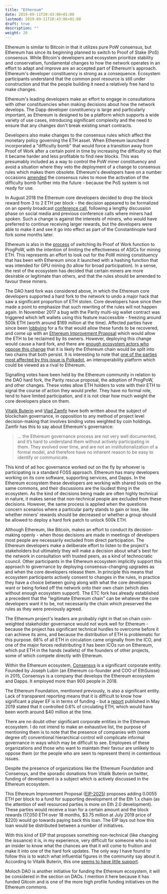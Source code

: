 ```yaml
---
title: "Ethereum"
date: 2019-09-11T20:43:06+01:00
lastmod: 2019-09-11T20:43:06+01:00
draft: true
description: ""
weight: 20
---
```



Ethereum is similar to Bitcoin in that it utilizes pure PoW consensus, but Ethereum has since its beginning planned to switch to Proof of Stake (PoS) consensus. While Bitcoin's developers and ecosystem prioritize stability and conservatism, fundamental changes to how the network operates in an effort to adapt and improve are an accepted part of Ethereum's approach.  Ethereum's developer constituency is strong as a consequence. Ecosystem participants understand that the common pool resource is still under construction and that the people building it need a relatively free hand to make changes.

Ethereum's leading developers make an effort to engage in consultations with other constituencies when making decisions about how the network develops. The Dapp developer constituency is large and particularly important, as Ethereum is designed to be a platform which supports a wide variety of use cases, introducing significant complexity and the need to ensure that any changes don't break existing smart contracts.

Developers also make changes to the consensus rules which affect the monetary policy governing the ETH asset. When Ethereum launched it incorporated a "difficulty bomb" that would force a transition away from Proof of Work after a certain point in time by increasing the difficulty so that it became harder and less profitable to find new blocks. This was presumably included as a way to control the PoW miner constituency and avoid a situation where they veto the deployment of a change to consensus rules which makes them obsolete.  Ethereum's developers have on a number occasions [amended](https://www.coindesk.com/ethereum-blockchain-feeling-the-difficulty-bomb-effect) the consensus rules to move the activation of the difficulty bomb further into the future - because the PoS system is not ready for use. 

In August 2018 the Ethereum core developers decided to drop the block reward from 3 to 2 ETH per block - the decision appeared to be formalized on an openly broadcast [conference call](https://www.youtube.com/watch?v=mAs3JZHroKM), following a lengthy discussion phase on social media and previous conference calls where miners had spoken. Such a change is against the interests of miners, who would have preferred to continue receiving larger rewards, but the developers were able to make it and see it go into effect as part of the Constantinople hard fork some months later. 

Ethereum is also in the [process](https://www.coindesk.com/ethereum-developers-give-tentative-greenlight-to-asic-blocking-code) of switching its Proof of Work function to ProgPoW, with the intention of limiting the effectiveness of ASICs for mining ETH. This represents an effort to look out for the PoW mining constituency that has been with Ethereum since it launched with a hashing function that was intended for GPU mining (to allow for broad participation). In a sense, the rest of the ecosystem has decided that certain miners are more desirable or legitimate than others, and that the rules should be amended to favour these miners.

The DAO hard fork was considered above, in which the Ethereum core developers supported a hard fork to the network to undo a major hack that saw a significant proportion of ETH stolen. Core developers have since then made a point to emphasize that such rewriting of the rules will not happen again. In November 2017 a bug with the Parity multi-sig wallet contract was triggered which left wallets using this feature inaccessible - freezing around 500k ETH (worth around $169 million at the time). Affected parties have since been [lobbying](https://www.coindesk.com/parity-proposes-hard-fork-to-reclaim-frozen-160-million) for a fix that would allow these funds to be recovered, and come up with an [Ethereum Improvement Proposal](https://bitcoinmagazine.com/articles/evolving-debate-over-eip-999-can-or-should-trapped-ether-be-freed) which would allow the ETH to be reclaimed by its owners. However, deploying this change would cause a hard fork, and there are [enough ecosystem actors who oppose this change](https://bitcoinmagazine.com/articles/evolving-debate-over-eip-999-can-or-should-trapped-ether-be-freed) that it is likely the Ethereum chain would be split into two chains that both persist. It is interesting to note that [one of the parties most affected by this issue is Polkadot](https://www.coindesk.com/ico-funds-among-millions-frozen-parity-wallets), an interoperability platform which could be viewed as a rival to Ethereum. 

Signalling votes have been held by the Ethereum community in relation to the DAO hard fork, the Parity rescue proposal, the adoption of ProgPoW, and other changes. These votes allow ETH holders to vote with their ETH to signal the course of action they would prefer. They have no formal role, tend to have limited participation, and it is not clear how much weight the core developers place on them. 

[Vitalik Buterin](https://vitalik.ca/general/2018/03/28/plutocracy.html) and [Vlad Zamfir](https://medium.com/@Vlad_Zamfir/against-on-chain-governance-a4ceacd040ca) have both written about the subject of blockchain governance, in opposition to any method of project level decision-making that involves binding votes weighted by coin holdings.  Zamfir has this to say about Ethereum's governance:

> ... the Ethereum governance process are not very well documented, and it’s hard to understand them without actively participating in them. They evolved over time, and are not an institutionalization of a formal model, and therefore have no inherent reason to be easy to identify or communicate.

This kind of ad hoc governance worked out on the fly by whoever is participating is a standard FOSS approach. Ethereum has many developers working on its core software, supporting services, and Dapps. In the Ethereum ecosystem these developers are working with shared tools on the same commons, and their discussions are the loudest thing in the ecosystem. As the kind of decisions being made are often highly technical in nature, it makes sense that non-technical people are excluded from these decisions. However, the same process is applied when the questions concern scenarios where a particular party stands to gain or lose, like whether miners' rewards should be decreased or whether a group should be allowed to deploy a hard fork patch to unlock 500k ETH.

Although Ethereum, like Bitcoin, makes an effort to conduct its decision-making openly - when those decisions are made in meetings of developers most people are necessarily excluded from direct participation. The Ethereum developers make a deliberate effort to listen to the project's stakeholders but ultimately they will make a decision about what's best for the network in consultation with trusted peers, as a kind of technocratic council. Other participants in the Ethereum ecosystem implicitly support this approach to governance by deploying consensus-changing upgrades as and when the core developers release them. In principle this means that ecosystem participants actively consent to changes in the rules, in practice they have a choice between going along with what the core developers want or being forked off the network onto their own chain (which dies without enough ecosystem support). The ETC fork has already established a precedent that the "legitimate Ethereum chain" can be whatever the core developers want it to be, not necessarily the chain which preserved the rules as they were previously agreed.

The Ethereum project's leaders are probably right in that on chain coin-weighted stakeholder governance would not work well for Ethereum - because the project has significant technical hurdles to overcome before it can achieve its aims, and because the distribution of ETH is problematic for this purpose. 68% of all ETH in circulation came originally from the ICO, and one of the major forces redistributing it has been ICOs run on Ethereum, which put ETH in the hands (wallets) of the founders of other projects, some of which compete directly with Ethereum.

Within the Ethereum ecosystem, [Consensys](https://en.wikipedia.org/wiki/ConsenSys) is a significant corporate entity. Founded by Joseph Lubin (an Ethereum co-founder and COO of EthSuisse) in 2015, Consensys is a company that develops the Ethereum ecosystem and Dapps. It employed more than 900 people in 2018.

The Ethereum Foundation, mentioned previously, is also a significant entity. Lack of transparent reporting means that it is difficult to know how significant a player EF is in terms of funding - but a [report](https://blog.ethereum.org/2019/05/21/ethereum-foundation-spring-2019-update/) published in May 2019 stated that it controlled 0.6% of circulating ETH, which would have been worth around $40 million at the time.

There are no doubt other significant corporate entities in the Ethereum ecosystem. I do not intend to make an exhaustive list, the purpose of mentioning them is to note that the presence of companies with (some degree of) conventional hierarchical control will complicate informal governance in ways which may be difficult to see. Employees of these organizations and those who want to maintain their favour are unlikely to oppose them (or the people who are seen to represent them) in contentious issues.

Despite the presence of organizations like the Ethereum Foundation and Consensys, and the sporadic donations from Vitalik Buterin on twitter, funding of development is a subject which is actively discussed in the Ethereum ecosystem.

This Ethereum Improvement Proposal ([EIP-2025](https://github.com/ethereum/EIPs/blob/master/EIPS/eip-2025.md)) proposes adding 0.0055 ETH per block to a fund for supporting development of the Eth 1.x chain (as the attention of well resourced parties is more on Eth 2.0 development). These parties would receive a loan for a certain amount and the block rewards (17,050 ETH over 18 months, $3.75 million at July 2019 price of $220) would go towards paying back this loan. The EIP lays out how this loan would be distributed between a number of initiatives.

With this kind of EIP that proposes something non-technical (like changing the issuance) it is, in my experience, very difficult for someone who is not an insider to know what the chances are that it will come to fruition and make it into one of the hard fork updates. The only way I have found to follow this is to watch what influential figures in the community say about it. According to Vitalik Buterin, this one [seems to have little support](https://twitter.com/VitalikButerin/status/1154733914881179648).

Moloch DAO is another initiative for funding the Ethereum ecosystem, it will be considered in the section on DAOs. I mention it here because it has funded Gitcoin and is one of the more high profile funding initiatives on the Ethereum commons.
